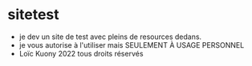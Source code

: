 # sitetest
- je dev un site de test avec pleins de resources dedans.
- je vous autorise à l'utiliser mais SEULEMENT À USAGE PERSONNEL
- Loïc Kuony 2022 tous droits réservés
